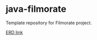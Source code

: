 # java-filmorate
Template repository for Filmorate project.

[ERD link](src/main/resources/DB_ER.png)